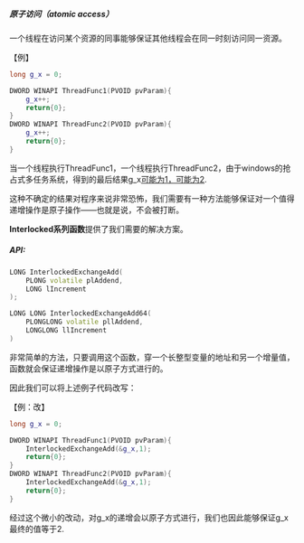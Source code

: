 ##### 原子访问（atomic access）

一个线程在访问某个资源的同事能够保证其他线程会在同一时刻访问同一资源。

【例】

```c++
long g_x = 0;

DWORD WINAPI ThreadFunc1(PVOID pvParam){
    g_x++;
    return{0};
}
DWORD WINAPI ThreadFunc2(PVOID pvParam){
    g_x++;
    return{0};
}
```

当一个线程执行ThreadFunc1，一个线程执行ThreadFunc2，由于windows的抢占式多任务系统，得到的最后结果g_x<u>可能为1，可能为2</u>.

这种不确定的结果对程序来说非常恐怖，我们需要有一种方法能够保证对一个值得递增操作是原子操作——也就是说，不会被打断。

**Interlocked系列函数**提供了我们需要的解决方案。

##### API:

```c++
LONG InterlockedExchangeAdd(
    PLONG volatile plAddend,
    LONG lIncrement
);

LONG LONG InterlockedExchangeAdd64(
    PLONGLONG volatile pllAddend,
    LONGLONG llIncrement
)
```

非常简单的方法，只要调用这个函数，穿一个长整型变量的地址和另一个增量值，函数就会保证递增操作是以原子方式进行的。

因此我们可以将上述例子代码改写：

【例：改】

```c++
long g_x = 0;

DWORD WINAPI ThreadFunc1(PVOID pvParam){
    InterlockedExchangeAdd(&g_x,1);
    return{0};
}
DWORD WINAPI ThreadFunc2(PVOID pvParam){
    InterlockedExchangeAdd(&g_x,1);
    return{0};
}
```

经过这个微小的改动，对g_x的递增会以原子方式进行，我们也因此能够保证g_x最终的值等于2.